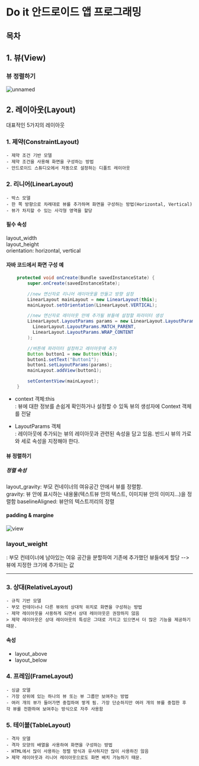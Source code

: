 Do it 안드로이드 앱 프로그래밍
======

목차
----
## 1. 뷰(View)

### 뷰 정렬하기

![unnamed](https://user-images.githubusercontent.com/49296139/107012291-2e2b7c80-67dc-11eb-9185-6c264c49f468.jpg)


## 2. 레이아웃(Layout)
대표적인 5가지의 레이아웃
### 1. 제약(ConstraintLayout)
    - 제약 조건 기반 모델
    - 제약 조건을 사용해 화면을 구성하는 방법
    - 안드로이드 스튜디오에서 자동으로 설정하는 디폴트 레이아웃
    
### 2. 리니어(LinearLayout)
    - 박스 모델
    - 한 쪽 방향으로 차례대로 뷰를 추가하며 화면을 구성하는 방법(Horizontal, Vertical)
    - 뷰가 차지할 수 있는 사각형 영역을 할당

#### 필수 속성
layout_width<br>
layout_height<br>
orientation: horizontal, vertical 

#### 자바 코드에서 화면 구성 예


~~~java
    protected void onCreate(Bundle savedInstanceState) {
        super.onCreate(savedInstanceState);

        //new 연산자로 리니어 레이아웃을 만들고 방향 설정
        LinearLayout mainLayout = new LinearLayout(this);
        mainLayout.setOrientation(LinearLayout.VERTICAL);

        //new 연산자로 레이아웃 안에 추가될 뷰들에 설정할 파라미터 생성
        LinearLayout.LayoutParams params = new LinearLayout.LayoutParams(
          LinearLayout.LayoutParams.MATCH_PARENT,
          LinearLayout.LayoutParams.WRAP_CONTENT
        );

        //버튼에 파라미터 설정하고 레이아웃에 추가
        Button button1 = new Button(this);
        button1.setText("Button1");
        button1.setLayoutParams(params);
        mainLayout.addView(button1);

        setContentView(mainLayout);
    }
~~~

* context 객체:this<br>
: 뷰에 대한 정보를 손쉽게 확인하거나 설정할 수 있독 뷰의 생성자에 Context 객체를 전달

* LayoutParams 객체<br>
: 레이아웃에 추가되는 뷰의 레이아웃과 관련된 속성을 담고 있음.
반드시 뷰의 가로와 세로 속성을 지정해야 한다. 

#### 뷰 정렬하기
##### 정렬 속성
layout_gravity: 부모 컨네이너의 여유공간 안에서 뷰를 정렬함.<br>
gravity: 뷰 안에 표시하는 내용물(텍스트뷰 안의 텍스트, 이미지뷰 안의 이미지...)을 정렬함
baselineAligned: 뷰안의 텍스트끼리의 정렬

#### padding & margine

![view](https://user-images.githubusercontent.com/49296139/107012772-ccb7dd80-67dc-11eb-9945-c4450b2eee73.jpg)

### layout_weight 
: 부모 컨테이너에 남아있는 여유 공간을 분할하여 기존에 추가했던 뷰들에게 할당
--> 뷰에 지정한 크기에 추가되는 값

-----------------------------------------

### 3. 상대(RelativeLayout)
    - 규칙 기반 모델
    - 부모 컨테이너나 다른 뷰와의 상대적 위치로 화면을 구성하는 방법
    - 제약 레이아웃을 사용하게 되면서 상대 레이아웃은 권장하지 않음
    > 제약 레이아웃은 상대 레이아웃의 특성은 그대로 가지고 있으면서 더 많은 기능을 제공하기 때문.
    
#### 속성
- layout_above
- layout_below

### 4. 프레임(FrameLayout)
    - 싱글 모델
    - 가장 상위에 있는 하나의 뷰 또는 뷰 그룹만 보여주는 방법
    - 여러 개의 뷰가 들어가면 중첩하여 쌓게 됨. 가장 단순하지만 여러 개의 뷰를 중첩한 후 
    각 뷰를 전환하여 보여주는 방식으로 자주 사용함
### 5. 테이블(TableLayout)
    - 격자 모델
    - 격자 모양의 배열을 사용하여 화면을 구성하는 방법
    - HTML에서 많이 사용하는 정렬 방식과 유사하지만 많이 사용하진 않음
    > 제약 레이아웃과 리니어 레이아웃으로도 화면 배치 가능하기 때문.
    

    
